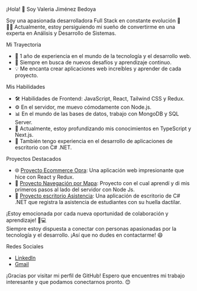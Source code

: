 ¡Hola! 👋 Soy Valeria Jiménez Bedoya


Soy una apasionada desarrolladora Full Stack en constante evolución  💙 <br/>👩‍💻 Actualmente, estoy persiguiendo mi sueño de convertirme en una experta en Análisis y Desarrollo de Sistemas.

Mi Trayectoria
- 🌟 1 año de experiencia en el mundo de la tecnología y el desarrollo web.
- 🚀 Siempre en busca de nuevos desafíos y aprendizaje continuo.
- 💡 Me encanta crear aplicaciones web increíbles y aprender de cada proyecto.
  
Mis Habilidades
- 🛠️ Habilidades de Frontend: JavaScript, React, Tailwind CSS y Redux.
- ⚙️ En el servidor, me muevo cómodamente con Node.js.
- 📊 En el mundo de las bases de datos, trabajo con MongoDB y SQL Server.
- 🚀 Actualmente, estoy profundizando mis conocimientos en TypeScript y Next.js.
- 💼 También tengo experiencia en el desarrollo de aplicaciones de escritorio con C# .NET.

 Proyectos Destacados
- 🌐 [Proyecto Ecommerce Opra](https://github.com/MitchellArevalo/Good4U.git): Una aplicación web impresionante que hice con React y Redux.
- 🚀 [Proyecto Navegación por Mapa](https://github.com/valedeveloper/MapMern.git): Proyecto con el cual aprendí y di mis primeros pasos al lado del servidor con Node Js.
- 💾 [Proyecto escritorio Asistencia](https://github.com/valedeveloper/HuellaDigital.git): Una aplicación de escritorio de C# .NET que registra la asistencia de estudiantes con su huella dactilar.


¡Estoy emocionada por cada nueva oportunidad de colaboración y aprendizaje!  💪💻 </br>                                                                                                                         Siempre estoy dispuesta a conectar con personas apasionadas por la tecnología y el desarrollo. ¡Así que no dudes en contactarme! 😄

 Redes Sociales
- [LinkedIn](linkedin.com/in/valeriajb12)
- [Gmail](vjimenezbedoya@gmail.com)


¡Gracias por visitar mi perfil de GitHub! Espero que encuentres mi trabajo interesante y que podamos conectarnos pronto. 😊
